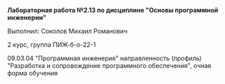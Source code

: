 **Лабораторная работа №2.13 по дисциплине "Основы программной инженерии"**

Выполнил: Соколов Михаил Романович

2 курс, группа ПИЖ-б-о-22-1

09.03.04 "Программная инженерия" направленность (профиль) "Разработка и сопровождение программного обеспечения", очная форма обучения
